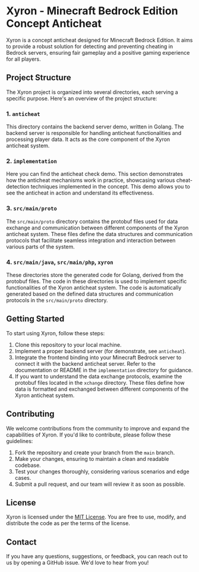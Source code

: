# Xyron - Minecraft Bedrock Edition Concept Anticheat

Xyron is a concept anticheat designed for Minecraft Bedrock Edition. It aims to provide a robust solution for detecting
and preventing cheating in Bedrock servers, ensuring fair gameplay and a positive gaming experience for all players.

## Project Structure

The Xyron project is organized into several directories, each serving a specific purpose. Here's an overview of the
project structure:

### 1. `anticheat`

This directory contains the backend server demo, written in Golang. The backend server is responsible for handling
anticheat functionalities and processing player data. It acts as the core component of the Xyron anticheat system.

### 2. `implementation`

Here you can find the anticheat check demo. This section demonstrates how the anticheat mechanisms work in practice,
showcasing various cheat-detection techniques implemented in the concept. This demo allows you to see the anticheat in
action and understand its effectiveness.

### 3. `src/main/proto`

The `src/main/proto` directory contains the protobuf files used for data exchange and communication between different
components of the Xyron anticheat system. These files define the data structures and communication protocols that
facilitate seamless integration and interaction between various parts of the system.

### 4. `src/main/java`, `src/main/php`, `xyron`

These directories store the generated code for Golang, derived from the protobuf files. The code in these directories is
used to implement specific functionalities of the Xyron anticheat system. The code is automatically generated based on
the defined data structures and communication protocols in the `src/main/proto` directory.

## Getting Started

To start using Xyron, follow these steps:

1. Clone this repository to your local machine.
2. Implement a proper backend server (for demonstrate, see `anticheat`).
3. Integrate the frontend binding into your Minecraft Bedrock server to connect it with the backend anticheat server.
   Refer to the documentation or README in the `implementation` directory for guidance.
4. If you want to understand the data exchange protocols, examine the protobuf files located in the `xchange` directory.
   These files define how data is formatted and exchanged between different components of the Xyron anticheat system.

## Contributing

We welcome contributions from the community to improve and expand the capabilities of Xyron. If you'd like to
contribute, please follow these guidelines:

1. Fork the repository and create your branch from the `main` branch.
2. Make your changes, ensuring to maintain a clean and readable codebase.
3. Test your changes thoroughly, considering various scenarios and edge cases.
4. Submit a pull request, and our team will review it as soon as possible.

## License

Xyron is licensed under the [MIT License](https://opensource.org/licenses/MIT). You are free to use, modify, and
distribute the code as per the terms of the license.

## Contact

If you have any questions, suggestions, or feedback, you can reach out to us by opening a GitHub issue. We'd love to
hear from you!